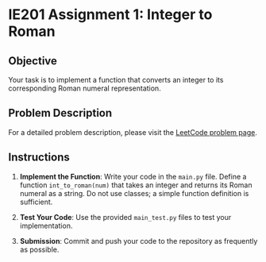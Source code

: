 # IE201 Assignment 1: Integer to Roman

## Objective

Your task is to implement a function that converts an integer to its corresponding Roman numeral representation.

## Problem Description

For a detailed problem description, please visit the [LeetCode problem page](https://leetcode.com/problems/integer-to-roman/description/).

## Instructions

1. **Implement the Function**: Write your code in the `main.py` file. Define a function `int_to_roman(num)` that takes an integer and returns its Roman numeral as a string. Do not use classes; a simple function definition is sufficient.

2. **Test Your Code**: Use the provided `main_test.py` files to test your implementation. 

3. **Submission**: Commit and push your code to the repository as frequently as possible.

